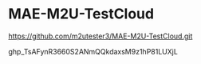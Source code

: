 # MAE-M2U-TestCloud

https://github.com/m2utester3/MAE-M2U-TestCloud.git

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
